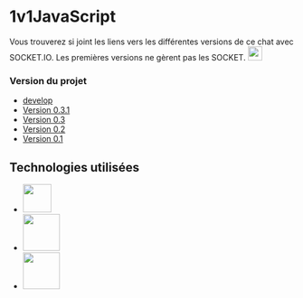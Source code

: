 # 1v1JavaScript

Vous trouverez si joint les liens vers les différentes versions de ce chat avec  SOCKET.IO.
Les premières versions ne gèrent pas les SOCKET. <img src="https://github.com/A1oneeee/1v1JavaScript/assets/116378179/a246bc0f-1b4a-43e5-81f1-9da1419245bd" width="25" />

### Version du projet
- [develop](https://github.com/A1oneeee/1v1JavaScript/tree/develop)
- [Version 0.3.1](https://github.com/A1oneeee/1v1JavaScript/tree/master_v0.3.1)
- [Version 0.3](https://github.com/A1oneeee/1v1JavaScript/tree/master_v0.3)
- [Version 0.2](https://github.com/A1oneeee/1v1JavaScript/tree/master_v0.2)
- [Version 0.1](https://github.com/A1oneeee/1v1JavaScript/tree/master_v0.1)

## Technologies utilisées
- <img src="https://github.com/A1oneeee/1v1JavaScript/assets/116378179/0a89980e-817b-4599-bc19-7a6826b24be3" width="50" />
- <img src="https://github.com/A1oneeee/1v1JavaScript/assets/116378179/68f79b58-9348-4e18-a07c-7e7c52f53e00" width="65" />
- <img src="https://upload.wikimedia.org/wikipedia/commons/thumb/0/04/ChatGPT_logo.svg/1200px-ChatGPT_logo.svg.png" width="65" />

